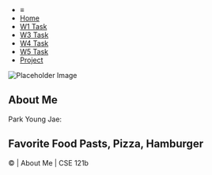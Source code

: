 <!DOCTYPE html>
<html lang="en">

<head>
  <meta charset="UTF-8">
  <meta name="viewport" content="width=device-width, initial-scale=1.0">
  <title>About Me | CSE 121b | W02: Programming Tasks</title>
  <link rel="preconnect" href="https://fonts.googleapis.com">
  <link rel="preconnect" href="https://fonts.gstatic.com" crossorigin>
  <link href="https://fonts.googleapis.com/css2?family=Roboto:wght@400;600&display=swap"
    rel="stylesheet">
  <link rel="stylesheet" href="styles/main.css">
</head>

<body>
  <nav>
    <ul id="menu">
      <li><a id="toggleMenu">&equiv;</a></li>
      <li><a href="index.html" class="active">Home</a></li>
      <li><a href="w01-task.html">W1 Task</a></li>
      <li><a href="w03-task.html">W3 Task</a></li>
      <li><a href="w04-task.html">W4 Task</a></li>
      <li><a href="w05-task.html">W5 Task</a></li>
      <li><a href="project.html">Project</a></li>
    </ul>
  </nav>
  <main id="home">
    <picture>
      <img src="images/placeholder.png" alt="Placeholder Image">
    </picture>
    <section>
      <h1>About Me</h1>
      <div class="info">Park Young Jae: <span id="name"></span></div>
      <h2>Favorite Food
        Pasts, Pizza, Hamburger
      </h2>
      <div class="block" id="food"></div>
    </section>
  </main>
  <footer>
    &copy;<span id="year"></span> | About Me | CSE 121b
  </footer>
  <script src="scripts/main.js"></script>
  <script src="scripts/w02-task.js"></script>
</body>
